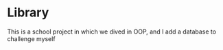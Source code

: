 # Library
This is a school project in which we dived in OOP, and I add a database to challenge myself
